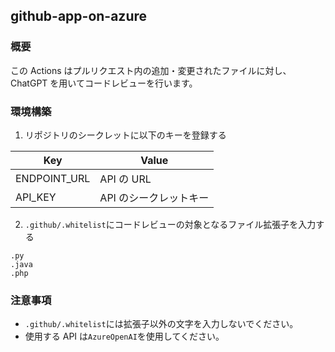 ## github-app-on-azure

### 概要

この Actions はプルリクエスト内の追加・変更されたファイルに対し、ChatGPT を用いてコードレビューを行います。

### 環境構築

1. リポジトリのシークレットに以下のキーを登録する

| Key          | Value                  |
| ------------ | ---------------------- |
| ENDPOINT_URL | API の URL             |
| API_KEY      | API のシークレットキー |

2. `.github/.whitelist`にコードレビューの対象となるファイル拡張子を入力する

```
.py
.java
.php
```

### 注意事項

- `.github/.whitelist`には拡張子以外の文字を入力しないでください。
- 使用する API は`AzureOpenAI`を使用してください。
